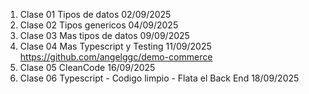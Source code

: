 01. Clase 01 Tipos de datos 02/09/2025
02. Clase 02 Tipos genericos 04/09/2025
03. Clase 03 Mas tipos de datos 09/09/2025
04. Clase 04 Mas Typescript y Testing 11/09/2025 https://github.com/angelggc/demo-commerce
05. Clase 05 CleanCode 16/09/2025
06. Clase 06 Typescript - Codigo limpio - Flata el Back End 18/09/2025
